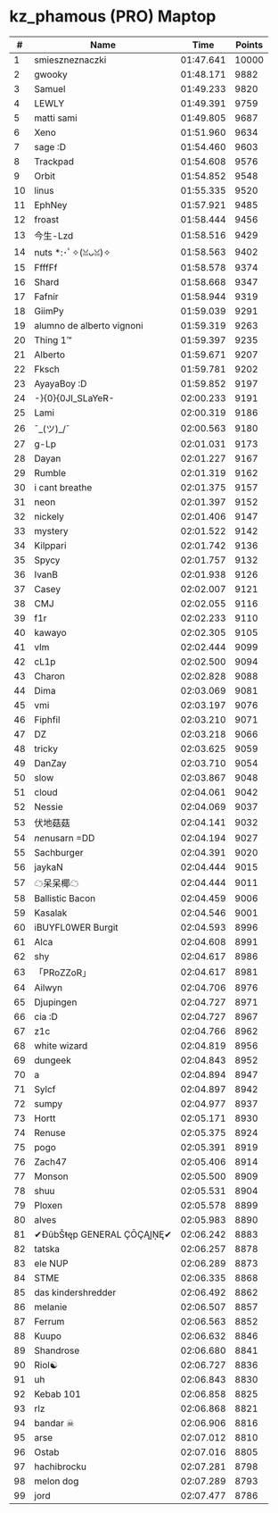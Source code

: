 # kz_phamous (PRO) Maptop

|  # | Name | Time | Points |
|-------------- | -------------- | -------------- | -------------- | 
| 1 | smieszneznaczki | 01:47.641 | 10000 | 
| 2 | gwooky | 01:48.171 | 9882 | 
| 3 | Samuel | 01:49.233 | 9820 | 
| 4 | LEWLY | 01:49.391 | 9759 | 
| 5 | matti sami | 01:49.805 | 9687 | 
| 6 | Xeno | 01:51.960 | 9634 | 
| 7 | sage :D | 01:54.460 | 9603 | 
| 8 | Trackpad | 01:54.608 | 9576 | 
| 9 | Orbit | 01:54.852 | 9548 | 
| 10 | linus | 01:55.335 | 9520 | 
| 11 | EphNey | 01:57.921 | 9485 | 
| 12 | froast | 01:58.444 | 9456 | 
| 13 | 今生-Lzd | 01:58.516 | 9429 | 
| 14 | nuts *:･ﾟ✧(ꈍᴗꈍ)✧ | 01:58.563 | 9402 | 
| 15 | FfffFf | 01:58.578 | 9374 | 
| 16 | Shard | 01:58.668 | 9347 | 
| 17 | Fafnir | 01:58.944 | 9319 | 
| 18 | GiimPy | 01:59.039 | 9291 | 
| 19 | alumno de alberto vignoni | 01:59.319 | 9263 | 
| 20 | Thing 1™ | 01:59.397 | 9235 | 
| 21 | Alberto | 01:59.671 | 9207 | 
| 22 | Fksch | 01:59.781 | 9202 | 
| 23 | AyayaBoy :D | 01:59.852 | 9197 | 
| 24 | -}{0}{0JI_SLaYeR- | 02:00.233 | 9191 | 
| 25 | Lami | 02:00.319 | 9186 | 
| 26 | ¯\_(ツ)_/¯ | 02:00.563 | 9180 | 
| 27 | g-Lp | 02:01.031 | 9173 | 
| 28 | Dayan | 02:01.227 | 9167 | 
| 29 | Rumble | 02:01.319 | 9162 | 
| 30 | i cant breathe | 02:01.375 | 9157 | 
| 31 | neon | 02:01.397 | 9152 | 
| 32 | nickely | 02:01.406 | 9147 | 
| 33 | mystery | 02:01.522 | 9142 | 
| 34 | Kilppari | 02:01.742 | 9136 | 
| 35 | Spycy | 02:01.757 | 9132 | 
| 36 | IvanB | 02:01.938 | 9126 | 
| 37 | Casey | 02:02.007 | 9121 | 
| 38 | CMJ | 02:02.055 | 9116 | 
| 39 | f1r | 02:02.233 | 9110 | 
| 40 | kawayo | 02:02.305 | 9105 | 
| 41 | vlm | 02:02.444 | 9099 | 
| 42 | cL1p | 02:02.500 | 9094 | 
| 43 | Charon | 02:02.828 | 9088 | 
| 44 | Dima | 02:03.069 | 9081 | 
| 45 | vmi | 02:03.197 | 9076 | 
| 46 | Fiphfil | 02:03.210 | 9071 | 
| 47 | DZ | 02:03.218 | 9066 | 
| 48 | tricky | 02:03.625 | 9059 | 
| 49 | DanZay | 02:03.710 | 9054 | 
| 50 | slow | 02:03.867 | 9048 | 
| 51 | cloud | 02:04.061 | 9042 | 
| 52 | Nessie | 02:04.069 | 9037 | 
| 53 | 伏地菇菇 | 02:04.141 | 9032 | 
| 54 | $ne$nusarn =DD | 02:04.194 | 9027 | 
| 55 | Sachburger | 02:04.391 | 9020 | 
| 56 | jaykaN | 02:04.444 | 9015 | 
| 57 | ☁呆呆椰☁ | 02:04.444 | 9011 | 
| 58 | Ballistic Bacon | 02:04.459 | 9006 | 
| 59 | Kasalak | 02:04.546 | 9001 | 
| 60 | iBUYFL0WER Burgit | 02:04.593 | 8996 | 
| 61 | Alca | 02:04.608 | 8991 | 
| 62 | shy | 02:04.617 | 8986 | 
| 63 | 「PRoZZoR」 | 02:04.617 | 8981 | 
| 64 | Ailwyn | 02:04.706 | 8976 | 
| 65 | Djupingen | 02:04.727 | 8971 | 
| 66 | cia :D | 02:04.727 | 8967 | 
| 67 | z1c | 02:04.766 | 8962 | 
| 68 | white wizard | 02:04.819 | 8956 | 
| 69 | dungeek | 02:04.843 | 8952 | 
| 70 | a | 02:04.894 | 8947 | 
| 71 | Sylcf | 02:04.897 | 8942 | 
| 72 | sumpy | 02:04.977 | 8937 | 
| 73 | Hortt | 02:05.171 | 8930 | 
| 74 | Renuse | 02:05.375 | 8924 | 
| 75 | pogo | 02:05.391 | 8919 | 
| 76 | Zach47 | 02:05.406 | 8914 | 
| 77 | Monson | 02:05.500 | 8909 | 
| 78 | shuu | 02:05.531 | 8904 | 
| 79 | Ploxen | 02:05.578 | 8899 | 
| 80 | alves | 02:05.983 | 8890 | 
| 81 | ✔ĐûbŠŧęp GENERAL ÇŌÇĄĮŅĘ✔ | 02:06.242 | 8883 | 
| 82 | tatska | 02:06.257 | 8878 | 
| 83 | ele NUP | 02:06.289 | 8873 | 
| 84 | STME | 02:06.335 | 8868 | 
| 85 | das kindershredder | 02:06.492 | 8862 | 
| 86 | melanie | 02:06.507 | 8857 | 
| 87 | Ferrum | 02:06.563 | 8852 | 
| 88 | Kuupo | 02:06.632 | 8846 | 
| 89 | Shandrose | 02:06.680 | 8841 | 
| 90 | Riol☯ | 02:06.727 | 8836 | 
| 91 | uh | 02:06.843 | 8830 | 
| 92 | Kebab 101 | 02:06.858 | 8825 | 
| 93 | rlz | 02:06.868 | 8821 | 
| 94 | bandar ☠ | 02:06.906 | 8816 | 
| 95 | arse | 02:07.012 | 8810 | 
| 96 | Ostab | 02:07.016 | 8805 | 
| 97 | hachibrocku | 02:07.281 | 8798 | 
| 98 | melon dog | 02:07.289 | 8793 | 
| 99 | jord | 02:07.477 | 8786 | 

